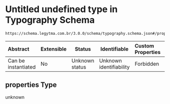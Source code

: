 # Untitled undefined type in Typography Schema

```txt
https://schema.legytma.com.br/3.0.0/schema/typography.schema.json#/properties
```




| Abstract            | Extensible | Status         | Identifiable            | Custom Properties | Additional Properties | Access Restrictions | Defined In                                                                          |
| :------------------ | ---------- | -------------- | ----------------------- | :---------------- | --------------------- | ------------------- | ----------------------------------------------------------------------------------- |
| Can be instantiated | No         | Unknown status | Unknown identifiability | Forbidden         | Allowed               | none                | [typography.schema.json\*](../schema/typography.schema.json) |

## properties Type

unknown
